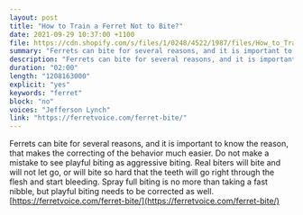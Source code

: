 ```yaml
---
layout: post
title: "How to Train a Ferret Not to Bite?"
date: 2021-09-29 10:37:00 +1100
file: https://cdn.shopify.com/s/files/1/0248/4522/1987/files/How_to_Train_a_Ferret_Not_to_Bite.mp3?v=1632882186
summary: "Ferrets can bite for several reasons, and it is important to know the reason, that makes the correcting of the behavior much easier. Do not make a mistake to see playful biting as aggressive biting. Real biters will bite and will not let go, or will bite so hard that the teeth will go right through the flesh and start bleeding. Spray full biting is no more than taking a fast nibble, but playful biting needs to be corrected as well."
description: "Ferrets can bite for several reasons, and it is important to know the reason, that makes the correcting of the behavior much easier. Do not make a mistake to see playful biting as aggressive biting. Real biters will bite and will not let go, or will bite so hard that the teeth will go right through the flesh and start bleeding. Spray full biting is no more than taking a fast nibble, but playful biting needs to be corrected as well.<a href='https://ferretvoice.com/ferret-bite/'>https://ferretvoice.com/ferret-bite/</a>"
duration: "02:00" 
length: "1208163000"
explicit: "yes" 
keywords: "ferret"
block: "no" 
voices: "Jefferson Lynch"
link: "https://ferretvoice.com/ferret-bite/"
---
```


Ferrets can bite for several reasons, and it is important to know the reason, that makes the correcting of the behavior much easier. Do not make a mistake to see playful biting as aggressive biting. Real biters will bite and will not let go, or will bite so hard that the teeth will go right through the flesh and start bleeding. Spray full biting is no more than taking a fast nibble, but playful biting needs to be corrected as well. [https://ferretvoice.com/ferret-bite/](https://ferretvoice.com/ferret-bite/)


